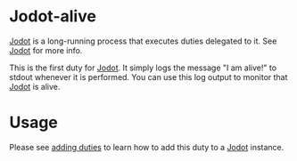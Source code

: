 Jodot-alive
===========

[Jodot] is a long-running process that executes duties delegated to it. See
[Jodot] for more info.

This is the first duty for [Jodot]. It simply logs the message "I am alive!"
to stdout whenever it is performed. You can use this log output to monitor that
[Jodot] is alive.

Usage
=====

Please see [adding duties] to learn how to add this duty to a [Jodot] instance.

[Jodot]: <https://github.com/jodot/jodot>
[adding duties]: <https://github.com/jodot/jodot>
